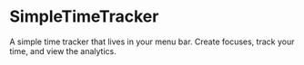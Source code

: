 # SimpleTimeTracker
A simple time tracker that lives in your menu bar. Create focuses, track your time, and view the analytics.
